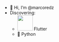 - 👋 Hi, I’m @marcoredz
- Discovering: 
  - <img src="https://flutter.dev/assets/images/dash/Dash.png" width="50" height="50" /> Flutter 
  - 🐍 Python 


<!---
marcoredz/marcoredz is a ✨ special ✨ repository because its `README.md` (this file) appears on your GitHub profile.
You can click the Preview link to take a look at your changes.
--->
